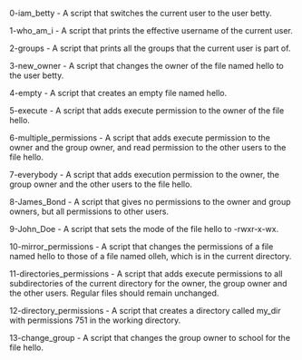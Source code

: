 0-iam_betty - A script that switches the current user to the user betty. 

1-who_am_i - A script that prints the effective username of the current user.

2-groups - A script that prints all the groups that the current user is part of.

3-new_owner - A script that changes the owner of the file named hello to the user betty.

4-empty - A script that creates an empty file named hello.

5-execute - A script that adds execute permission to the owner of the file hello.

6-multiple_permissions - A script that adds execute permission to the owner and the group owner, and read permission to the other users to the file hello.

7-everybody - A script that adds execution permission to the owner, the group owner and the other users to the file hello.

8-James_Bond - A script that gives no permissions to the owner and group owners, but all permissions to other users.

9-John_Doe - A script that sets the mode of the file hello to -rwxr-x-wx.

10-mirror_permissions - A script that changes the permissions of a file named hello to those of a file named olleh, which is in the current directory.

11-directories_permissions - A script that adds execute permissions to all subdirectories of the current directory for the owner, the group owner and the other users. Regular files should remain unchanged.

12-directory_permissions - A script that creates a directory called my_dir with permissions 751 in the working directory.

13-change_group - A script that changes the group owner to school for the file hello.
